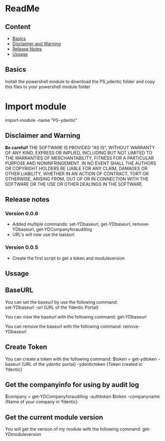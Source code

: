 
# ReadMe

## Content
 * [Basics](#basics)
 * [Disclaimer and Warning](#disclaimer-and-warning)
 * [Release Notes](#release-notes)
 * [Ussage](*Ussage)

## Basics
Install the powershell module to download the PS_ydentic folder and copy this files to your powershell module folder

# Import module
import-module -name "PS-ydentic"

## Disclaimer and Warning
**Be careful!** THE SOFTWARE IS PROVIDED "AS IS", WITHOUT WARRANTY OF ANY KIND, EXPRESS OR IMPLIED, INCLUDING BUT NOT LIMITED TO THE WARRANTIES OF MERCHANTABILITY, FITNESS FOR A PARTICULAR PURPOSE AND NONINFRINGEMENT.
IN NO EVENT SHALL THE AUTHORS OR COPYRIGHT HOLDERS BE LIABLE FOR ANY CLAIM, DAMAGES OR OTHER LIABILITY, WHETHER IN AN ACTION OF CONTRACT, TORT OR OTHERWISE, ARISING FROM,
OUT OF OR IN CONNECTION WITH THE SOFTWARE OR THE USE OR OTHER DEALINGS IN THE SOFTWARE.


## Release notes

### Version 0.0.6
* Added multiple commands: set-YDbaseurl, get-YDbaseurl, remove-YDbaseurl, get-YDCompanyforauditlog
* URL's will now use the baseurl

### Version 0.0.5
* Create the first script to get a token and moduleversion

## Ussage
## BaseURL
You can set the baseurl by use the following command:<br>
set-YDbaseurl -url {URL of the Ydentic Portal}

You can view the baseurl with the following command:
get-YDbaseurl

You can remove the baseurl with the following command:
remove-YDbaseurl

## Create Token
You can create a token with the following command:
$token = get-ydtoken -baseurl {URL of the ydentic portal} -ydentictoken {Token created in Ydentic}

## Get the companyinfo for using by audit log
$company = get-YDCompanyforauditlog -authtoken $token -companyname {Name of your company in Ydentic}


## Get the current module version
You will get the version of my module with the following command:
get-YDmoduleversion





